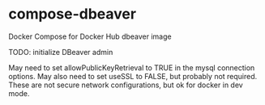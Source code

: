 # compose-dbeaver

Docker Compose for Docker Hub dbeaver image

TODO: initialize DBeaver admin

May need to set allowPublicKeyRetrieval to TRUE in the mysql connection options.
May also need to set useSSL to FALSE, but probably not required.
These are not secure network configurations, but ok for docker in dev mode.

